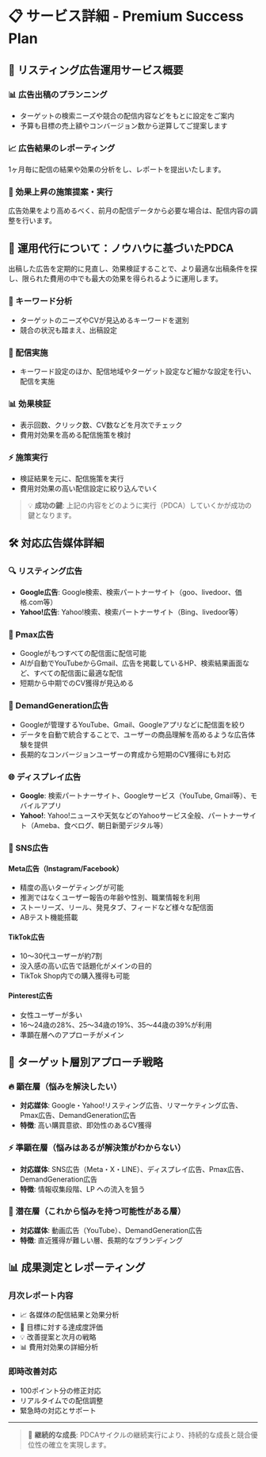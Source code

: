 # 📋 サービス詳細 - Premium Success Plan

## 🎯 リスティング広告運用サービス概要

### 📊 広告出稿のプランニング
- ターゲットの検索ニーズや競合の配信内容などをもとに設定をご案内
- 予算も目標の売上額やコンバージョン数から逆算してご提案します

### 📈 広告結果のレポーティング
1ヶ月毎に配信の結果や効果の分析をし、レポートを提出いたします。

### 🚀 効果上昇の施策提案・実行
広告効果をより高めるべく、前月の配信データから必要な場合は、配信内容の調整を行います。

## 🔄 運用代行について：ノウハウに基づいたPDCA

出稿した広告を定期的に見直し、効果検証することで、より最適な出稿条件を探し、限られた費用の中でも最大の効果を得られるように運用します。

### 🎯 キーワード分析
- ターゲットのニーズやCVが見込めるキーワードを選別
- 競合の状況も踏まえ、出稿設定

### 🚀 配信実施
- キーワード設定のほか、配信地域やターゲット設定など細かな設定を行い、配信を実施

### 📊 効果検証
- 表示回数、クリック数、CV数などを月次でチェック
- 費用対効果を高める配信施策を検討

### ⚡ 施策実行
- 検証結果を元に、配信施策を実行
- 費用対効果の高い配信設定に絞り込んでいく

> 💡 **成功の鍵**: 上記の内容をどのように実行（PDCA）していくかが成功の鍵となります。

## 🛠️ 対応広告媒体詳細

### 🔍 リスティング広告
- **Google広告**: Google検索、検索パートナーサイト（goo、livedoor、価格.com等）
- **Yahoo!広告**: Yahoo!検索、検索パートナーサイト（Bing、livedoor等）

### 🎯 Pmax広告
- Googleがもつすべての配信面に配信可能
- AIが自動でYouTubeからGmail、広告を掲載しているHP、検索結果画面など、すべての配信面に最適な配信
- 短期から中期でのCV獲得が見込める

### 📱 DemandGeneration広告
- Googleが管理するYouTube、Gmail、Googleアプリなどに配信面を絞り
- データを自動で統合することで、ユーザーの商品理解を高めるような広告体験を提供
- 長期的なコンバージョンユーザーの育成から短期のCV獲得にも対応

### 🌐 ディスプレイ広告
- **Google**: 検索パートナーサイト、Googleサービス（YouTube, Gmail等）、モバイルアプリ
- **Yahoo!**: Yahoo!ニュースや天気などのYahooサービス全般、パートナーサイト（Ameba、食べログ、朝日新聞デジタル等）

### 📲 SNS広告

#### Meta広告（Instagram/Facebook）
- 精度の高いターゲティングが可能
- 推測ではなくユーザー報告の年齢や性別、職業情報を利用
- ストーリーズ、リール、発見タブ、フィードなど様々な配信面
- ABテスト機能搭載

#### TikTok広告
- 10～30代ユーザーが約7割
- 没入感の高い広告で話題化がメインの目的
- TikTok Shop内での購入獲得も可能

#### Pinterest広告
- 女性ユーザーが多い
- 16～24歳の28%、25～34歳の19%、35～44歳の39%が利用
- 準顕在層へのアプローチがメイン

## 🎯 ターゲット層別アプローチ戦略

### 🔥 顕在層（悩みを解決したい）
- **対応媒体**: Google・Yahoo!リスティング広告、リマーケティング広告、Pmax広告、DemandGeneration広告
- **特徴**: 高い購買意欲、即効性のあるCV獲得

### ⚡ 準顕在層（悩みはあるが解決策がわからない）
- **対応媒体**: SNS広告（Meta・X・LINE）、ディスプレイ広告、Pmax広告、DemandGeneration広告
- **特徴**: 情報収集段階、LP への流入を狙う

### 🌱 潜在層（これから悩みを持つ可能性がある層）
- **対応媒体**: 動画広告（YouTube）、DemandGeneration広告
- **特徴**: 直近獲得が難しい層、長期的なブランディング

## 📊 成果測定とレポーティング

### 月次レポート内容
- 📈 各媒体の配信結果と効果分析
- 🎯 目標に対する達成度評価
- 💡 改善提案と次月の戦略
- 📊 費用対効果の詳細分析

### 即時改善対応
- 100ポイント分の修正対応
- リアルタイムでの配信調整
- 緊急時の対応とサポート

---

> 🚀 **継続的な成長**: PDCAサイクルの継続実行により、持続的な成長と競合優位性の確立を実現します。